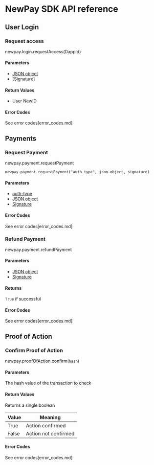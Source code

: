 # NewPay SDK API reference

## User Login

### Request access

newpay.login.requestAccess(DappId)

#### Parameters

* [JSON object](login_json.md)
* [Signature]

#### Return Values

* User NewID

#### Error Codes

See error codes[error_codes.md]

## Payments

### Request Payment

newpay.payment.requestPayment

```
newpay.payment.requestPayment("auth_type", json-object, signature)
```

#### Parameters

* [auth-type](auth-type.md)
* [JSON object](qr_payment.md)
* [Signature](signature.md)

#### Error Codes

See error codes[error_codes.md]

### Refund Payment

newpay.payment.refundPayment

#### Parameters

* [JSON object](qr_refund.md)
* [Signature](signature.md)

#### Returns

```True``` if successful

#### Error Codes

See error codes[error_codes.md]

## Proof of Action

### Confirm Proof of Action

newpay.proofOfAction.confirm(```hash```)

#### Parameters

The hash value of the transaction to check

#### Return Values

Returns a single boolean

| Value | Meaning              |
| ---   | ---                  |
| True  | Action confirmed     |
| False | Action not confirmed |

#### Error Codes

See error codes[error_codes.md]
